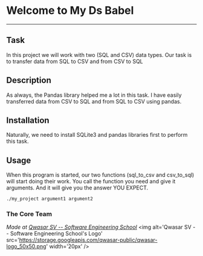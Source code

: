 # Welcome to My Ds Babel
***

## Task
In this project we will work with two (SQL and CSV) data types. 
Our task is to transfer data from SQL to CSV and from CSV to SQL

## Description
As always, the Pandas library helped me a lot in this task. 
I have easily transferred data from CSV to SQL and from SQL to CSV using pandas.

## Installation
Naturally, we need to install SQLite3 and pandas libraries first to perform this task.

## Usage
When this program is started, our two functions (sql_to_csv and csv_to_sql) will start doing their work. 
You call the function you need and give it arguments. 
And it will give you the answer YOU EXPECT.

```
./my_project argument1 argument2
```

### The Core Team


<span><i>Made at <a href='https://qwasar.io'>Qwasar SV -- Software Engineering School</a></i></span>
<span><img alt='Qwasar SV -- Software Engineering School's Logo' src='https://storage.googleapis.com/qwasar-public/qwasar-logo_50x50.png' width='20px' /></span>
